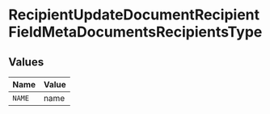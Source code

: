# RecipientUpdateDocumentRecipientFieldMetaDocumentsRecipientsType


## Values

| Name   | Value  |
| ------ | ------ |
| `NAME` | name   |